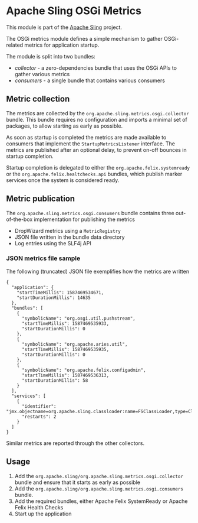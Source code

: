 # Apache Sling OSGi Metrics

This module is part of the [Apache Sling](https://sling.apache.org) project.

The OSGi metrics module defines a simple mechanism to gather OSGi-related metrics for application startup.

The module is split into two bundles:

- _collector_ - a zero-dependencies bundle that uses the OSGi APIs to gather various metrics
- _consumers_ - a single bundle that contains various consumers

## Metric collection

The metrics are collected by the `org.apache.sling.metrics.osgi.collector` bundle. This bundle requires no configuration and imports a minimal set of packages, to allow starting as early as possible.

As soon as startup is completed the metrics are made available to consumers that implement the `StartupMetricsListener` interface. The metrics are published after an optional delay, to prevent on-off bounces in startup completion.

Startup completion is delegated to either the `org.apache.felix.systemready` or the `org.apache.felix.healtchecks.api` bundles, which publish marker services once the system is considered ready.

## Metric publication

The `org.apache.sling.metrics.osgi.consumers` bundle contains three out-of-the-box implementation for publishing the metrics

- DropWizard metrics using a `MetricRegistry`
- JSON file written in the bundle data directory
- Log entries using the SLF4j API

### JSON metrics file sample

The following (truncated) JSON file exemplifies how the metrics are written

```
{
  "application": {
    "startTimeMillis": 1587469534671,
    "startDurationMillis": 14635
  },
  "bundles": [
    {
      "symbolicName": "org.osgi.util.pushstream",
      "startTimeMillis": 1587469535933,
      "startDurationMillis": 0
    },
    {
      "symbolicName": "org.apache.aries.util",
      "startTimeMillis": 1587469535935,
      "startDurationMillis": 0
    },
    {
      "symbolicName": "org.apache.felix.configadmin",
      "startTimeMillis": 1587469536313,
      "startDurationMillis": 58
    }
  ],
  "services": [
    {
      "identifier": "jmx.objectname=org.apache.sling.classloader:name=FSClassLoader,type=ClassLoader",
      "restarts": 2
    }
  ]
}
```

Similar metrics are reported through the other collectors.

## Usage

1. Add the `org.apache.sling/org.apache.sling.metrics.osgi.collector` bundle and ensure that
   it starts as early as possible
1. Add the `org.apache.sling/org.apache.sling.metrics.osgi.consumers` bundle.
1. Add the required bundles, either Apache Felix SystemReady or Apache Felix Health Checks
1. Start up the application
